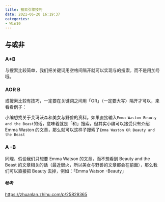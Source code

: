 ```yaml
---
title: 搜索引擎技巧
date: 2021-06-20 16:19:37
categories:
- Win10
---
```

## 与或非

### A+B
与搜索比较简单，我们把关键词用空格间隔开就可以实现与的搜索，而不是用加号哦。

### AOR B

或搜索比较有技巧，一定要在关键词之间用「OR」（一定要大写）隔开才可以，来看看例子：

小编想找关于艾玛沃森和美女与野兽的资料，如果直接输入`Emma Waston Beauty and the Beast`的话，意味着就是「和」搜索，但其实小编可以接受只有介绍 Emma Waston 的文章，那么就可以这样子搜索了`Emma Waston OR Beauty and the Beast`

### A -B
同理，假设我们只想要 Emma Watson 的文章，而不想看到 Beauty and the Beast 的文章相关的话（最近很火，所以美女与野兽的文章都会在前面），那么我们可以直接把 Beauty 去掉，例如：「Emma Watson -Beauty」

#### 参考

https://zhuanlan.zhihu.com/p/25829365
